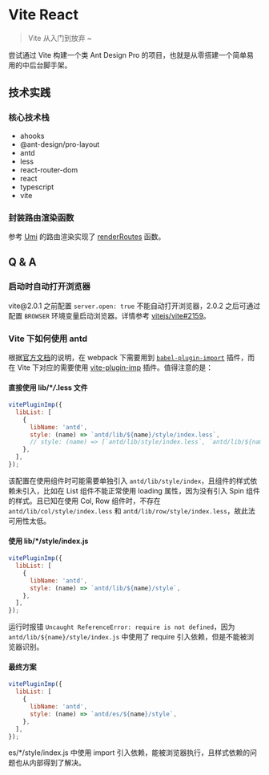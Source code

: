 # Vite React

> Vite 从入门到放弃 ~

尝试通过 Vite 构建一个类 Ant Design Pro 的项目，也就是从零搭建一个简单易用的中后台脚手架。

## 技术实践

### 核心技术栈

- ahooks
- @ant-design/pro-layout
- antd
- less
- react-router-dom
- react
- typescript
- vite

### 封装路由渲染函数

参考 [Umi](https://github.com/umijs/umi/blob/master/packages/renderer-react/src/renderRoutes/renderRoutes.tsx#L163) 的路由渲染实现了 [renderRoutes](/src/core/renderRoutes/index.tsx#L87) 函数。

## Q & A

### 启动时自动打开浏览器

vite@&#8203;2.0.1 之前配置 `server.open: true` 不能自动打开浏览器，2.0.2 之后可通过配置 `BROWSER` 环境变量启动浏览器。详情参考 [vitejs/vite#2159](https://github.com/vitejs/vite/issues/2159)。

### Vite 下如何使用 antd

根据[官方文档](https://ant.design/docs/react/getting-started-cn#%E6%8C%89%E9%9C%80%E5%8A%A0%E8%BD%BD)的说明，在 webpack 下需要用到 [`babel-plugin-import`](https://github.com/ant-design/babel-plugin-import) 插件，而在 Vite 下对应的需要使用 [vite-plugin-imp](https://github.com/onebay/vite-plugin-imp) 插件。值得注意的是：

#### 直接使用 lib/\*_/_.less 文件

```js
vitePluginImp({
  libList: [
    {
      libName: 'antd',
      style: (name) => `antd/lib/${name}/style/index.less`,
      // style: (name) => [`antd/lib/style/index.less`, `antd/lib/${name}/style/index.less`],
    },
  ],
});
```

该配置在使用组件时可能需要单独引入 `antd/lib/style/index`，且组件的样式依赖未引入，比如在 List 组件不能正常使用 loading 属性，因为没有引入 Spin 组件的样式。且已知在使用 Col, Row 组件时，不存在 `antd/lib/col/style/index.less` 和 `antd/lib/row/style/index.less`，故此法可用性太低。

#### 使用 lib/\*/style/index.js

```js
vitePluginImp({
  libList: [
    {
      libName: 'antd',
      style: (name) => `antd/lib/${name}/style`,
    },
  ],
});
```

运行时报错 `Uncaught ReferenceError: require is not defined`，因为 `antd/lib/${name}/style/index.js` 中使用了 require 引入依赖，但是不能被浏览器识别。

#### 最终方案

```js
vitePluginImp({
  libList: [
    {
      libName: 'antd',
      style: (name) => `antd/es/${name}/style`,
    },
  ],
});
```

es/\*/style/index.js 中使用 import 引入依赖，能被浏览器执行，且样式依赖的问题也从内部得到了解决。
